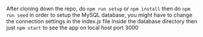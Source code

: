 After cloning down the repo, do
`npm run setup` or `npm install`
then do
`npm run seed`
in order to setup the MySQL database,
you might have to change the connection settings in the index.js file inside the database directory
then just 
`npm start`
to see the app on local host port 3000